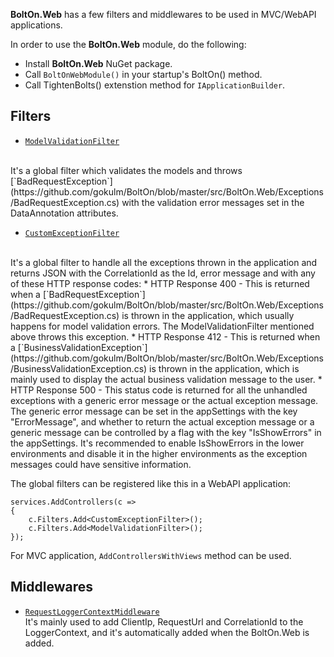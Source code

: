 **BoltOn.Web** has a few filters and middlewares to be used in MVC/WebAPI applications.

In order to use the **BoltOn.Web** module, do the following:

* Install **BoltOn.Web** NuGet package.
* Call `BoltOnWebModule()` in your startup's BoltOn() method.
* Call TightenBolts() extenstion method for `IApplicationBuilder`.

Filters
-------
* [`ModelValidationFilter`](https://github.com/gokulm/BoltOn/blob/master/src/BoltOn.Web/Filters/ModelValidationFilter.cs)
<br />
It's a global filter which validates the models and throws [`BadRequestException`](https://github.com/gokulm/BoltOn/blob/master/src/BoltOn.Web/Exceptions/BadRequestException.cs) with the validation error messages set in the DataAnnotation attributes.

* [`CustomExceptionFilter`](https://github.com/gokulm/BoltOn/blob/master/src/BoltOn.Web/Filters/CustomExceptionFilter.cs)
<br />
It's a global filter to handle all the exceptions thrown in the application and returns JSON with the CorrelationId as the Id, error message and with any of these HTTP response codes:
    * HTTP Response 400 - This is returned when a [`BadRequestException`](https://github.com/gokulm/BoltOn/blob/master/src/BoltOn.Web/Exceptions/BadRequestException.cs) is thrown in the application, which usually happens for model validation errors. The ModelValidationFilter mentioned above throws this exception.
    * HTTP Response 412 - This is returned when a [`BusinessValidationException`](https://github.com/gokulm/BoltOn/blob/master/src/BoltOn.Web/Exceptions/BusinessValidationException.cs) is thrown in the application, which is mainly used to display the actual business validation message to the user.
    * HTTP Response 500 - This status code is returned for all the unhandled exceptions with a generic error message or the actual exception message. The generic error message can be set in the appSettings with the key "ErrorMessage", and whether to return the actual exception message or a generic message can be controlled by a flag with the key "IsShowErrors" in the appSettings. It's recommended to enable IsShowErrors in the lower environments and disable it in the higher environments as the exception messages could have sensitive information.

The global filters can be registered like this in a WebAPI application:

    services.AddControllers(c =>
    {
        c.Filters.Add<CustomExceptionFilter>();
        c.Filters.Add<ModelValidationFilter>();
    });

For MVC application, `AddControllersWithViews` method can be used.

Middlewares
-----------
* [`RequestLoggerContextMiddleware`](https://github.com/gokulm/BoltOn/blob/master/src/BoltOn.Web/Middlewares/RequestLoggerContextMiddleware.cs)
<br /> It's mainly used to add ClientIp, RequestUrl and CorrelationId to the LoggerContext, and it's automatically added when the BoltOn.Web is added. 


